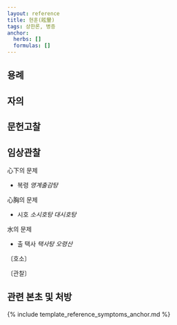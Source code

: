 ```yaml
---
layout: reference
title: 현훈(眩暈)
tags: 상한론, 병증
anchor:
  herbs: []
  formulas: []
---
```



## 용례



## 자의




## 문헌고찰



## 임상관찰

心下의 문제
* 복령 _영계출감탕_

心胸의 문제
* 시호 _소시호탕 대시호탕_

水의 문제
* 출 택사 _택사탕 오령산_

〔호소〕



〔관찰〕




## 관련 본초 및 처방


{% include template_reference_symptoms_anchor.md %}
